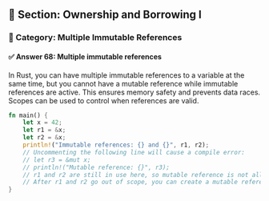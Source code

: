 ## 📘 Section: Ownership and Borrowing I  
### 🔹 Category: Multiple Immutable References  
#### ✅ Answer 68: Multiple immutable references

In Rust, you can have multiple immutable references to a variable at the same time, but you cannot have a mutable reference while immutable references are active. This ensures memory safety and prevents data races. Scopes can be used to control when references are valid.

```rust
fn main() {
    let x = 42;
    let r1 = &x;
    let r2 = &x;
    println!("Immutable references: {} and {}", r1, r2);
    // Uncommenting the following line will cause a compile error:
    // let r3 = &mut x;
    // println!("Mutable reference: {}", r3);
    // r1 and r2 are still in use here, so mutable reference is not allowed
    // After r1 and r2 go out of scope, you can create a mutable reference
}
```
